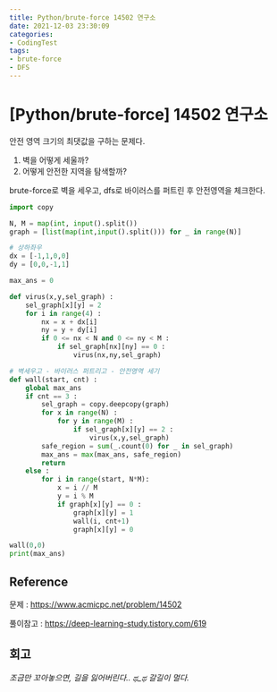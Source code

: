 ```yaml
---
title: Python/brute-force 14502 연구소
date: 2021-12-03 23:30:09
categories:
- CodingTest
tags:
- brute-force
- DFS
---
```


# [Python/brute-force] 14502 연구소



안전 영역 크기의 최댓값을 구하는 문제다.



1. 벽을 어떻게 세울까?
2. 어떻게 안전한 지역을 탐색할까? 



brute-force로 벽을 세우고, dfs로 바이러스를 퍼트린 후 안전영역을 체크한다.



```python
import copy 

N, M = map(int, input().split())
graph = [list(map(int,input().split())) for _ in range(N)]

# 상하좌우
dx = [-1,1,0,0]
dy = [0,0,-1,1]

max_ans = 0

def virus(x,y,sel_graph) :
    sel_graph[x][y] = 2 
    for i in range(4) :
        nx = x + dx[i]
        ny = y + dy[i]
        if 0 <= nx < N and 0 <= ny < M :
            if sel_graph[nx][ny] == 0 :
                virus(nx,ny,sel_graph)

# 벽세우고 - 바이러스 퍼트리고 - 안전영역 세기
def wall(start, cnt) :
    global max_ans
    if cnt == 3 :
        sel_graph = copy.deepcopy(graph)
        for x in range(N) :
            for y in range(M) :
                if sel_graph[x][y] == 2 :
                    virus(x,y,sel_graph)
        safe_region = sum(_.count(0) for _ in sel_graph)
        max_ans = max(max_ans, safe_region)
        return
    else :
        for i in range(start, N*M):
            x = i // M
            y = i % M
            if graph[x][y] == 0 :
                graph[x][y] = 1
                wall(i, cnt+1)
                graph[x][y] = 0

wall(0,0)
print(max_ans)
```



## Reference

문제 : https://www.acmicpc.net/problem/14502

풀이참고 : https://deep-learning-study.tistory.com/619



## 회고 

*조금만 꼬아놓으면, 길을 잃어버린다.. ಥ_ಥ  갈길이 멀다.*
